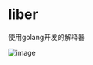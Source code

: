 # liber
使用golang开发的解释器

![image](https://user-images.githubusercontent.com/48403565/131203212-84726d8a-02cc-4422-8675-798fc5fa39c2.png)
